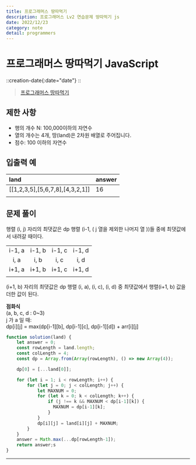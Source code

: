 ```yaml
---
title: 프로그래머스 땅따먹기
description: 프로그래머스 Lv2 연습문제 땅따먹기 js
date: 2022/12/23
category: note
detail: programmers
---
```


# 프로그래머스 땅따먹기 JavaScript
::creation-date{:date="date"}
::

>  <a href="https://school.programmers.co.kr/learn/courses/30/lessons/12913" target="_blank" class="font-bold">프로그래머스 땅따먹기</a>

## 제한 사항
- 행의 개수 N: 100,000이하의 자연수
- 열의 개수는 4개, 땅(land)은 2차원 배열로 주어집니다.
- 점수: 100 이하의 자연수

## 입출력 예
| land | answer |
|:---|:---|
| \[[1,2,3,5],\[5,6,7,8],\[4,3,2,1]] | 16 |
|||


## 문제 풀이
행렬 (i, j) 자리의 최댓값은 dp 행렬 (i-1, ( j 열을 제외한 나머지 열 ))들 중에 최댓값에서 내려갈 때이다.

|||||
|:---:|:---:|:---:|:---:|
| i-1, a | i-1, b | i-1, c | i-1, d |
| i, a | i, b | i, c | i, d|
| i+1, a | i+1, b | i+1, c | i+1, d |
|||||

(i+1, b) 자리의 최댓값은 dp 행렬 (i, a), (i, c), (i, d) 중 최댓값에서 행렬(i+1, b) 값을 더한 값이 된다.

**점화식**  
(a, b, c, d : 0~3)  
j 가 a 일 때:  
dp\[i]\[j] = max(dp\[i-1]\[b], dp\[i-1]\[c], dp\[i-1]\[d]) + arr\[i]\[j]   


``` js [solution.js]
function solution(land) {
    let answer = 0;
    const rowLength = land.length;
    const colLength = 4;
    const dp = Array.from(Array(rowLength), () => new Array(4));

    dp[0] = [...land[0]];

    for (let i = 1; i < rowLength; i++) {
        for (let j = 0; j < colLength; j++) {
            let MAXNUM = 0;
            for (let k = 0; k < colLength; k++) {
                if (j !== k && MAXNUM < dp[i-1][k]) {
                  MAXNUM = dp[i-1][k];
                }
            }
            dp[i][j] = land[i][j] + MAXNUM;
        }
    }
    answer = Math.max(...dp[rowLength-1]);
    return answer;s
}
```

---
